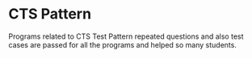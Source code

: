 # CTS Pattern
 
 Programs related to CTS Test Pattern repeated questions and also test cases are passed for all the programs and helped so many students.
